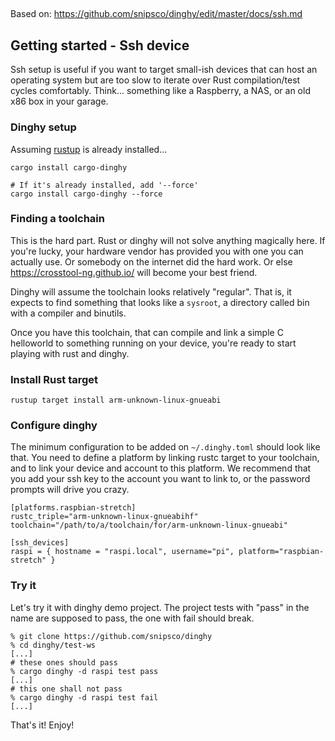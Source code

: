 ##
Based on: https://github.com/snipsco/dinghy/edit/master/docs/ssh.md


## Getting started - Ssh device

Ssh setup is useful if you want to target small-ish devices that can host an
operating system but are too slow to iterate over Rust compilation/test cycles
comfortably. Think... something like a Raspberry, a NAS, or an old x86 box
in your garage.

### Dinghy setup

Assuming [rustup](http://rustup.rs) is already installed...

```
cargo install cargo-dinghy

# If it's already installed, add '--force'
cargo install cargo-dinghy --force
```

### Finding a toolchain

This is the hard part. Rust or dinghy will not solve anything magically here.
If you're lucky, your hardware vendor has provided you with one you can actually use.
Or somebody on the internet did the hard work.
Or else https://crosstool-ng.github.io/ will become your best friend.

Dinghy will assume the toolchain looks relatively "regular". That is, it expects to
find something that looks like a `sysroot`, a directory called bin with a compiler
and binutils.

Once you have this toolchain, that can compile and link a simple C helloworld
to something running on your device, you're ready to start playing with rust and dinghy.

### Install Rust target

```
rustup target install arm-unknown-linux-gnueabi
```

### Configure dinghy

The minimum configuration to be added on `~/.dinghy.toml` should look like that. You need
to define a platform by linking rustc target to your toolchain, and to link your device and
account to this platform. We recommend that you add your ssh key to the account you want to
link to, or the password prompts will drive you crazy.

```
[platforms.raspbian-stretch]
rustc_triple="arm-unknown-linux-gnueabihf"
toolchain="/path/to/a/toolchain/for/arm-unknown-linux-gnueabi"

[ssh_devices]
raspi = { hostname = "raspi.local", username="pi", platform="raspbian-stretch" }
```

### Try it

Let's try it with dinghy demo project. The project tests with "pass" in the
name are supposed to pass, the one with fail should break.

```
% git clone https://github.com/snipsco/dinghy
% cd dinghy/test-ws
[...]
# these ones should pass
% cargo dinghy -d raspi test pass
[...]
# this one shall not pass
% cargo dinghy -d raspi test fail
[...]
```

That's it! Enjoy!
